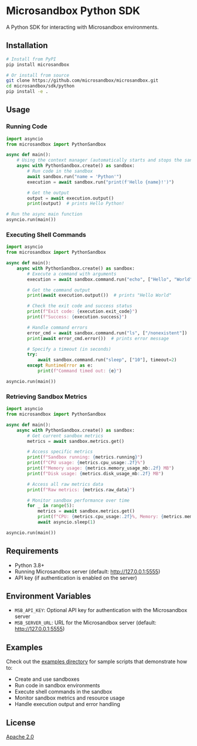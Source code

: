 # Microsandbox Python SDK

A Python SDK for interacting with Microsandbox environments.

## Installation

```bash
# Install from PyPI
pip install microsandbox

# Or install from source
git clone https://github.com/microsandbox/microsandbox.git
cd microsandbox/sdk/python
pip install -e .
```

## Usage

### Running Code

```python
import asyncio
from microsandbox import PythonSandbox

async def main():
    # Using the context manager (automatically starts and stops the sandbox)
    async with PythonSandbox.create() as sandbox:
        # Run code in the sandbox
        await sandbox.run("name = 'Python'")
        execution = await sandbox.run("print(f'Hello {name}!')")

        # Get the output
        output = await execution.output()
        print(output)  # prints Hello Python!

# Run the async main function
asyncio.run(main())
```

### Executing Shell Commands

```python
import asyncio
from microsandbox import PythonSandbox

async def main():
    async with PythonSandbox.create() as sandbox:
        # Execute a command with arguments
        execution = await sandbox.command.run("echo", ["Hello", "World"])

        # Get the command output
        print(await execution.output())  # prints "Hello World"

        # Check the exit code and success status
        print(f"Exit code: {execution.exit_code}")
        print(f"Success: {execution.success}")

        # Handle command errors
        error_cmd = await sandbox.command.run("ls", ["/nonexistent"])
        print(await error_cmd.error())  # prints error message

        # Specify a timeout (in seconds)
        try:
            await sandbox.command.run("sleep", ["10"], timeout=2)
        except RuntimeError as e:
            print(f"Command timed out: {e}")

asyncio.run(main())
```

### Retrieving Sandbox Metrics

```python
import asyncio
from microsandbox import PythonSandbox

async def main():
    async with PythonSandbox.create() as sandbox:
        # Get current sandbox metrics
        metrics = await sandbox.metrics.get()

        # Access specific metrics
        print(f"Sandbox running: {metrics.running}")
        print(f"CPU usage: {metrics.cpu_usage:.2f}%")
        print(f"Memory usage: {metrics.memory_usage_mb:.2f} MB")
        print(f"Disk usage: {metrics.disk_usage_mb:.2f} MB")

        # Access all raw metrics data
        print(f"Raw metrics: {metrics.raw_data}")

        # Monitor sandbox performance over time
        for _ in range(5):
            metrics = await sandbox.metrics.get()
            print(f"CPU: {metrics.cpu_usage:.2f}%, Memory: {metrics.memory_usage_mb:.2f} MB")
            await asyncio.sleep(1)

asyncio.run(main())
```

## Requirements

- Python 3.8+
- Running Microsandbox server (default: http://127.0.0.1:5555)
- API key (if authentication is enabled on the server)

## Environment Variables

- `MSB_API_KEY`: Optional API key for authentication with the Microsandbox server
- `MSB_SERVER_URL`: URL for the Microsandbox server (default: http://127.0.0.1:5555)

## Examples

Check out the [examples directory](./examples) for sample scripts that demonstrate how to:

- Create and use sandboxes
- Run code in sandbox environments
- Execute shell commands in the sandbox
- Monitor sandbox metrics and resource usage
- Handle execution output and error handling

## License

[Apache 2.0](https://www.apache.org/licenses/LICENSE-2.0)
